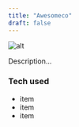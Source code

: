 ```yaml
---
title: "Awesomeco"
draft: false
---
```


![alt](//via.placeholder.com/640x150)

Description...

### Tech used
* item
* item
* item
